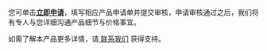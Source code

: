 您可单击[**立即申请**](https://cloud.tencent.com/apply/p/a41i3jylijo)，填写相应产品申请单并提交审核，申请审核通过之后，我们将有专人与您详细沟通产品细节与价格事宜。

如需了解本产品更多详情，请[ 联系我们](https://cloud.tencent.com/act/event/connect-service) 获得支持。

